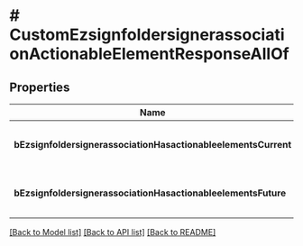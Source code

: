 # # CustomEzsignfoldersignerassociationActionableElementResponseAllOf

## Properties

Name | Type | Description | Notes
------------ | ------------- | ------------- | -------------
**bEzsignfoldersignerassociationHasactionableelementsCurrent** | **bool** | Indicates if the Ezsignfoldersignerassociation has actionable elements in the current step |
**bEzsignfoldersignerassociationHasactionableelementsFuture** | **bool** | Indicates if the Ezsignfoldersignerassociation has actionable elements in a future step | [optional]

[[Back to Model list]](../../README.md#models) [[Back to API list]](../../README.md#endpoints) [[Back to README]](../../README.md)
